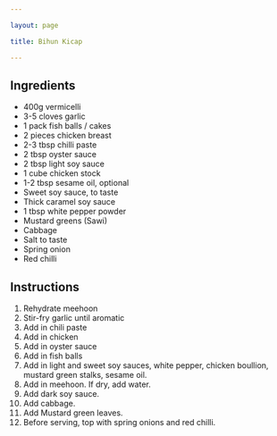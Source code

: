 ```yaml
---

layout: page

title: Bihun Kicap

---
```


## Ingredients
* 400g vermicelli
* 3-5 cloves garlic
* 1 pack fish balls / cakes
* 2 pieces chicken breast
* 2-3 tbsp chilli paste
* 2 tbsp oyster sauce
* 2 tbsp light soy sauce
* 1 cube chicken stock 
* 1-2 tbsp sesame oil, optional
* Sweet soy sauce, to taste
* Thick caramel soy sauce 
* 1 tbsp white pepper powder
* Mustard greens (Sawi)
* Cabbage
* Salt to taste
* Spring onion
* Red chilli

## Instructions
1. Rehydrate meehoon
2. Stir-fry garlic until aromatic
3. Add in chili paste
4. Add in chicken
5. Add in oyster sauce
6. Add in fish balls
7. Add in light and sweet soy sauces, white pepper, chicken boullion, mustard green stalks, sesame oil.
8. Add in meehoon. If dry, add water.
9. Add dark soy sauce.
10. Add cabbage.
11. Add Mustard green leaves.
12. Before serving, top with spring onions and red chilli.
